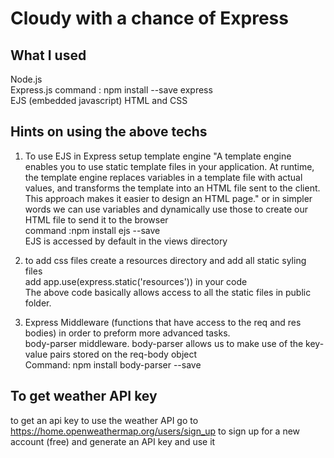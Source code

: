 # Cloudy with a chance of Express 
## What I used  
Node.js  
Express.js command : npm install --save express  
EJS (embedded javascript)
HTML and CSS   

## Hints on using the above techs
1) To use EJS in Express setup template engine
"A template engine enables you to use static template files in your application. At runtime, the template engine replaces variables in a template file with actual values, and transforms the template into an HTML file sent to the client. This approach makes it easier to design an HTML page."
or in simpler words we can use variables and dynamically use those to create our HTML file to send it to the browser  
command :npm install ejs --save    
EJS is accessed by default in the views directory  

2) to add css files create a resources directory and add all static syling files  
add app.use(express.static('resources')) in your code  
The above code basically allows access to all the static files in public folder. 

3) Express Middleware (functions that have access to the req and res bodies) in order to preform more advanced tasks.  
body-parser middleware. body-parser allows us to make use of the key-value pairs stored on the req-body object  
Command: npm install body-parser --save  

## To get weather API key  
to get an api key to use the weather API go to https://home.openweathermap.org/users/sign_up to sign up for a new account (free) and generate an API key and use it  